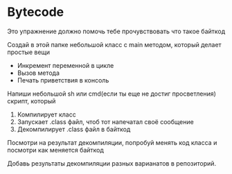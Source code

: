 # Bytecode

Это упражнение должно помочь тебе прочувствовать что такое байткод

Создай в этой папке небольшой класс с main методом, который делает простые вещи
* Инкремент переменной в цикле
* Вызов метода
* Печать приветствия в консоль
 
Напиши небольшой sh или cmd(если ты еще не достиг просветления) скрипт, который
1. Компилирует класс
2. Запускает .class файл, чтоб тот напечатал своё сообщение
3. Декомпилирует .class файл в байткод

Посмотри на результат декомпиляции, попробуй менять код класса и посмотри как меняется байткод

Добавь результаты декомпиляции разных варианатов в репозиторий.
